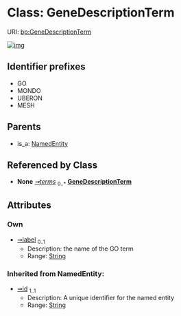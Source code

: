 
# Class: GeneDescriptionTerm




URI: [bp:GeneDescriptionTerm](http://w3id.org/ontogpt/biological-process-templateGeneDescriptionTerm)


[![img](https://yuml.me/diagram/nofunky;dir:TB/class/[NamedEntity],[GeneDescription]-%20terms%200..*>[GeneDescriptionTerm&#124;label:string%20%3F;id(i):string],[NamedEntity]^-[GeneDescriptionTerm],[GeneDescription])](https://yuml.me/diagram/nofunky;dir:TB/class/[NamedEntity],[GeneDescription]-%20terms%200..*>[GeneDescriptionTerm&#124;label:string%20%3F;id(i):string],[NamedEntity]^-[GeneDescriptionTerm],[GeneDescription])

## Identifier prefixes

 * GO
 * MONDO
 * UBERON
 * MESH

## Parents

 *  is_a: [NamedEntity](NamedEntity.md)

## Referenced by Class

 *  **None** *[➞terms](geneDescription__terms.md)*  <sub>0..\*</sub>  **[GeneDescriptionTerm](GeneDescriptionTerm.md)**

## Attributes


### Own

 * [➞label](geneDescriptionTerm__label.md)  <sub>0..1</sub>
     * Description: the name of the GO term
     * Range: [String](types/String.md)

### Inherited from NamedEntity:

 * [➞id](namedEntity__id.md)  <sub>1..1</sub>
     * Description: A unique identifier for the named entity
     * Range: [String](types/String.md)
